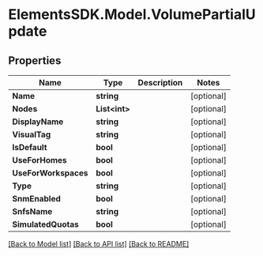 # ElementsSDK.Model.VolumePartialUpdate

## Properties

Name | Type | Description | Notes
------------ | ------------- | ------------- | -------------
**Name** | **string** |  | [optional] 
**Nodes** | **List&lt;int&gt;** |  | [optional] 
**DisplayName** | **string** |  | [optional] 
**VisualTag** | **string** |  | [optional] 
**IsDefault** | **bool** |  | [optional] 
**UseForHomes** | **bool** |  | [optional] 
**UseForWorkspaces** | **bool** |  | [optional] 
**Type** | **string** |  | [optional] 
**SnmEnabled** | **bool** |  | [optional] 
**SnfsName** | **string** |  | [optional] 
**SimulatedQuotas** | **bool** |  | [optional] 

[[Back to Model list]](../#documentation-for-models) [[Back to API list]](../#documentation-for-api-endpoints) [[Back to README]](../)

